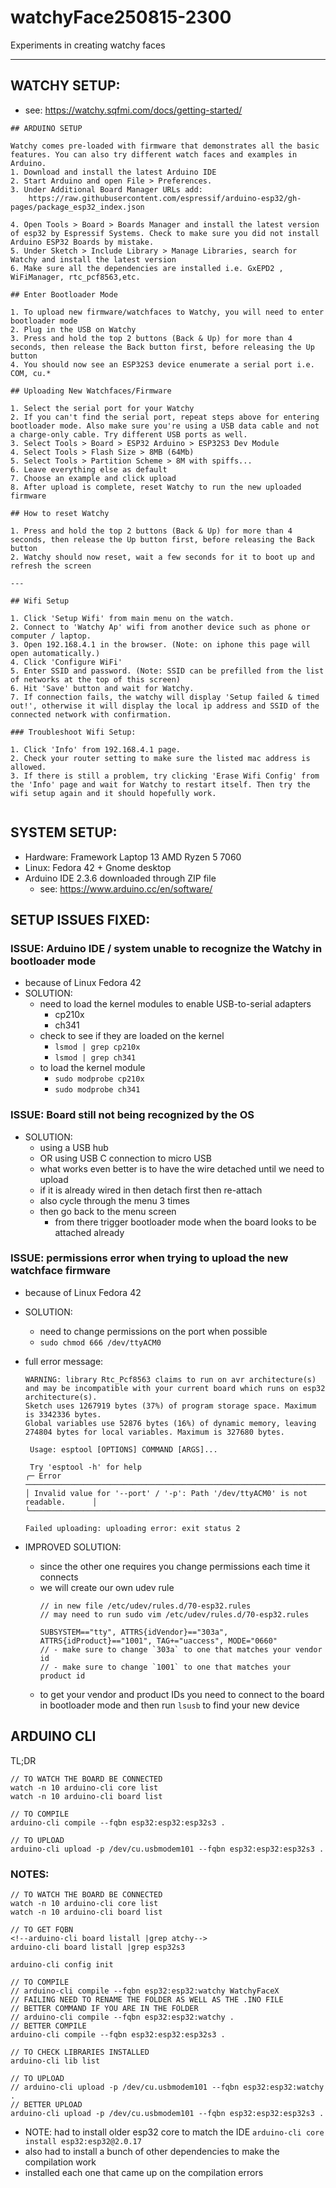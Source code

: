 # watchyFace250815-2300

Experiments in creating watchy faces

---

## WATCHY SETUP:
- see: https://watchy.sqfmi.com/docs/getting-started/

```
## ARDUINO SETUP

Watchy comes pre-loaded with firmware that demonstrates all the basic features. You can also try different watch faces and examples in Arduino.
1. Download and install the latest Arduino IDE
2. Start Arduino and open File > Preferences.
3. Under Additional Board Manager URLs add:
    https://raw.githubusercontent.com/espressif/arduino-esp32/gh-pages/package_esp32_index.json

4. Open Tools > Board > Boards Manager and install the latest version of esp32 by Espressif Systems. Check to make sure you did not install Arduino ESP32 Boards by mistake.
5. Under Sketch > Include Library > Manage Libraries, search for Watchy and install the latest version
6. Make sure all the dependencies are installed i.e. GxEPD2 , WiFiManager, rtc_pcf8563,etc.

## Enter Bootloader Mode

1. To upload new firmware/watchfaces to Watchy, you will need to enter bootloader mode
2. Plug in the USB on Watchy
3. Press and hold the top 2 buttons (Back & Up) for more than 4 seconds, then release the Back button first, before releasing the Up button
4. You should now see an ESP32S3 device enumerate a serial port i.e. COM, cu.*

## Uploading New Watchfaces/Firmware

1. Select the serial port for your Watchy
2. If you can't find the serial port, repeat steps above for entering bootloader mode. Also make sure you're using a USB data cable and not a charge-only cable. Try different USB ports as well.
3. Select Tools > Board > ESP32 Arduino > ESP32S3 Dev Module
4. Select Tools > Flash Size > 8MB (64Mb)
5. Select Tools > Partition Scheme > 8M with spiffs...
6. Leave everything else as default
7. Choose an example and click upload
8. After upload is complete, reset Watchy to run the new uploaded firmware

## How to reset Watchy

1. Press and hold the top 2 buttons (Back & Up) for more than 4 seconds, then release the Up button first, before releasing the Back button
2. Watchy should now reset, wait a few seconds for it to boot up and refresh the screen

---

## Wifi Setup

1. Click 'Setup Wifi' from main menu on the watch.
2. Connect to 'Watchy Ap' wifi from another device such as phone or computer / laptop.
3. Open 192.168.4.1 in the browser. (Note: on iphone this page will open automatically.)
4. Click 'Configure WiFi'
5. Enter SSID and password. (Note: SSID can be prefilled from the list of networks at the top of this screen)
6. Hit 'Save' button and wait for Watchy.
7. If connection fails, the watchy will display 'Setup failed & timed out!', otherwise it will display the local ip address and SSID of the connected network with confirmation.

### Troubleshoot Wifi Setup:

1. Click 'Info' from 192.168.4.1 page.
2. Check your router setting to make sure the listed mac address is allowed.
3. If there is still a problem, try clicking 'Erase Wifi Config' from the 'Info' page and wait for Watchy to restart itself. Then try the wifi setup again and it should hopefully work.


```

## SYSTEM SETUP: 
- Hardware: Framework Laptop 13 AMD Ryzen 5 7060
- Linux: Fedora 42 + Gnome desktop
- Arduino IDE 2.3.6 downloaded through ZIP file
    - see: https://www.arduino.cc/en/software/


## SETUP ISSUES FIXED:

### ISSUE: Arduino IDE / system unable to recognize the Watchy in bootloader mode
- because of Linux Fedora 42
- SOLUTION:
    - need to load the kernel modules to enable USB-to-serial adapters 
        - cp210x
        - ch341
    - check to see if they are loaded on the kernel
        - `lsmod | grep cp210x`
        - `lsmod | grep ch341`
    - to load the kernel module
        - `sudo modprobe cp210x`
        - `sudo modprobe ch341`

### ISSUE: Board still not being recognized by the OS
- SOLUTION:
    - using a USB hub
    - OR using USB C connection to micro USB
    - what works even better is to have the wire detached until we need to upload
    - if it is already wired in then detach first then re-attach
    - also cycle through the menu 3 times
    - then go back to the menu screen
        - from there trigger bootloader mode when the board looks to be attached already

### ISSUE: permissions error when trying to upload the new watchface firmware
- because of Linux Fedora 42
- SOLUTION:
    - need to change permissions on the port when possible
    - `sudo chmod 666 /dev/ttyACM0`
- full error message:
    ```
    WARNING: library Rtc_Pcf8563 claims to run on avr architecture(s) and may be incompatible with your current board which runs on esp32 architecture(s).
    Sketch uses 1267919 bytes (37%) of program storage space. Maximum is 3342336 bytes.
    Global variables use 52876 bytes (16%) of dynamic memory, leaving 274804 bytes for local variables. Maximum is 327680 bytes.

     Usage: esptool [OPTIONS] COMMAND [ARGS]...

     Try 'esptool -h' for help
    ╭─ Error ──────────────────────────────────────────────────────────────────────╮
    │ Invalid value for '--port' / '-p': Path '/dev/ttyACM0' is not readable.      │
    ╰──────────────────────────────────────────────────────────────────────────────╯

    Failed uploading: uploading error: exit status 2
    ```

- IMPROVED SOLUTION:
    - since the other one requires you change permissions each time it connects
    - we will create our own udev rule
        ```
        // in new file /etc/udev/rules.d/70-esp32.rules
        // may need to run sudo vim /etc/udev/rules.d/70-esp32.rules

        SUBSYSTEM=="tty", ATTRS{idVendor}=="303a", ATTRS{idProduct}=="1001", TAG+="uaccess", MODE="0660"
        // - make sure to change `303a` to one that matches your vendor id
        // - make sure to change `1001` to one that matches your product id
        ```
    - to get your vendor and product IDs you need to connect to the board in bootloader mode and then run `lsusb` to find your new device



## ARDUINO CLI

TL;DR
```shell
// TO WATCH THE BOARD BE CONNECTED
watch -n 10 arduino-cli core list
watch -n 10 arduino-cli board list

// TO COMPILE
arduino-cli compile --fqbn esp32:esp32:esp32s3 .

// TO UPLOAD
arduino-cli upload -p /dev/cu.usbmodem101 --fqbn esp32:esp32:esp32s3 .
```

### NOTES:
```shell
// TO WATCH THE BOARD BE CONNECTED
watch -n 10 arduino-cli core list
watch -n 10 arduino-cli board list

// TO GET FQBN
<!--arduino-cli board listall |grep atchy-->
arduino-cli board listall |grep esp32s3

arduino-cli config init

// TO COMPILE
// arduino-cli compile --fqbn esp32:esp32:watchy WatchyFaceX
// FAILING NEED TO RENAME THE FOLDER AS WELL AS THE .INO FILE
// BETTER COMMAND IF YOU ARE IN THE FOLDER
// arduino-cli compile --fqbn esp32:esp32:watchy .
// BETTER COMPILE
arduino-cli compile --fqbn esp32:esp32:esp32s3 .

// TO CHECK LIBRARIES INSTALLED
arduino-cli lib list

// TO UPLOAD
// arduino-cli upload -p /dev/cu.usbmodem101 --fqbn esp32:esp32:watchy .
// BETTER UPLOAD
arduino-cli upload -p /dev/cu.usbmodem101 --fqbn esp32:esp32:esp32s3 .
```
- NOTE: had to install older esp32 core to match the IDE 
    `arduino-cli core install esp32:esp32@2.0.17`
- also had to install a bunch of other dependencies to make the compilation work
- installed each one that came up on the compilation errors


